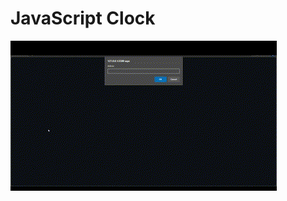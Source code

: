 # JavaScript Clock

![picture](https://github.com/muatr/Kodluyoruz-Front-End/blob/main/task8_javascriptclock/gif.gif)
